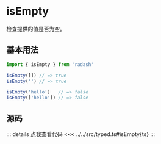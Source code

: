 # isEmpty

检查提供的值是否为空。

## 基本用法

```ts
import { isEmpty } from 'radash'

isEmpty([]) // => true
isEmpty('') // => true

isEmpty('hello')   // => false
isEmpty(['hello']) // => false
```

## 源码

::: details 点我查看代码
<<< ../../src/typed.ts#isEmpty{ts}
:::

